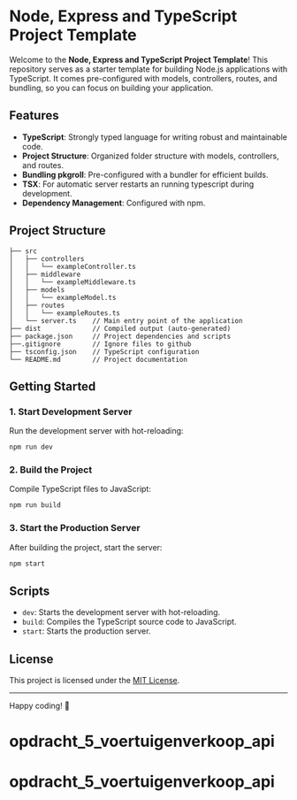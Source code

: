 # Node, Express and TypeScript Project Template

Welcome to the **Node, Express and TypeScript Project Template**! This repository serves as a starter template for building Node.js applications with TypeScript. It comes pre-configured with models, controllers, routes, and bundling, so you can focus on building your application.

## Features

- **TypeScript**: Strongly typed language for writing robust and maintainable code.
- **Project Structure**: Organized folder structure with models, controllers, and routes.
- **Bundling pkgroll**: Pre-configured with a bundler for efficient builds.
- **TSX**: For automatic server restarts an running typescript during development.
- **Dependency Management**: Configured with npm.

## Project Structure

```
├── src
│   ├── controllers
│   │   └── exampleController.ts
│   ├── middleware
│   │   └── exampleMiddleware.ts
│   ├── models
│   │   └── exampleModel.ts
│   ├── routes
│   │   └── exampleRoutes.ts
│   └── server.ts    // Main entry point of the application
├── dist             // Compiled output (auto-generated)
├── package.json     // Project dependencies and scripts
├──.gitignore        // Ignore files to github
├── tsconfig.json    // TypeScript configuration
└── README.md        // Project documentation
```

## Getting Started

### 1. Start Development Server

Run the development server with hot-reloading:

```bash
npm run dev
```

### 2. Build the Project

Compile TypeScript files to JavaScript:

```bash
npm run build
```

### 3. Start the Production Server

After building the project, start the server:

```bash
npm start
```

## Scripts

- `dev`: Starts the development server with hot-reloading.
- `build`: Compiles the TypeScript source code to JavaScript.
- `start`: Starts the production server.

## License

This project is licensed under the [MIT License](LICENSE).

---

Happy coding! 🎉
# opdracht_5_voertuigenverkoop_api
# opdracht_5_voertuigenverkoop_api
